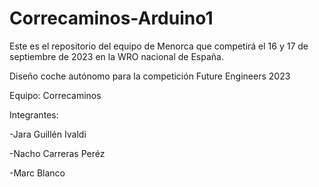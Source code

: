 # Correcaminos-Arduino1
Este es el repositorio del equipo de Menorca que competirá el 16 y 17 de septiembre de 2023 en la WRO nacional de España.

Diseño coche autónomo para la competición Future Engineers 2023

Equipo: Correcaminos

Integrantes:

-Jara Guillén Ivaldi

-Nacho Carreras Peréz

-Marc Blanco 

